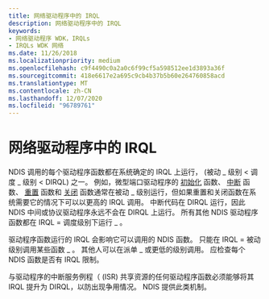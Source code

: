 ```yaml
---
title: 网络驱动程序中的 IRQL
description: 网络驱动程序中的 IRQL
keywords:
- 网络驱动程序 WDK，IRQLs
- IRQLs WDK 网络
ms.date: 11/26/2018
ms.localizationpriority: medium
ms.openlocfilehash: c9f4490c0a2a0c6f99cf5a598512ee1d3893a36f
ms.sourcegitcommit: 418e6617e2a695c9cb4b37b5b60e264760858acd
ms.translationtype: MT
ms.contentlocale: zh-CN
ms.lasthandoff: 12/07/2020
ms.locfileid: "96789761"
---
```

# <a name="irqls-in-network-drivers"></a>网络驱动程序中的 IRQL

NDIS 调用的每个驱动程序函数都在系统确定的 IRQL 上运行， (被动 \_ 级别 &lt; 调度 \_ 级别 &lt; DIRQL) 之一。 例如，微型端口驱动程序的 [初始化](/windows-hardware/drivers/ddi/ndis/nc-ndis-miniport_initialize) 函数、 [中断](/windows-hardware/drivers/ddi/ndis/nc-ndis-miniport_halt) 函数、 [重置](/windows-hardware/drivers/ddi/ndis/nc-ndis-miniport_reset) 函数和 [关闭](/windows-hardware/drivers/ddi/ndis/nc-ndis-miniport_shutdown) 函数通常在被动 \_ 级别运行，但如果重置和关闭函数在系统需要它的情况下可以以更高的 IRQL 调用。 中断代码在 DIRQL 运行，因此 NDIS 中间或协议驱动程序永远不会在 DIRQL 上运行。 所有其他 NDIS 驱动程序函数都在 IRQL = 调度级别下运行 \_ 。

驱动程序函数运行的 IRQL 会影响它可以调用的 NDIS 函数。 只能在 IRQL = 被动级别调用某些函数 \_ 。 其他人可以在派单 \_ 或更低的级别调用。 应检查每个 NDIS 函数是否有 IRQL 限制。

与驱动程序的中断服务例程（ (ISR) 共享资源的任何驱动程序函数必须能够将其 IRQL 提升为 DIRQL，以防出现争用情况。 NDIS 提供此类机制。
